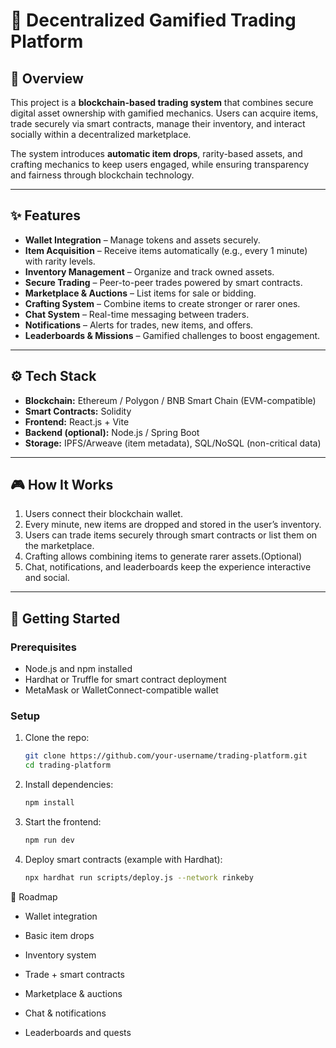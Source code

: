 # 🔗 Decentralized Gamified Trading Platform

## 📖 Overview  
This project is a **blockchain-based trading system** that combines secure digital asset ownership with gamified mechanics. Users can acquire items, trade securely via smart contracts, manage their inventory, and interact socially within a decentralized marketplace.  

The system introduces **automatic item drops**, rarity-based assets, and crafting mechanics to keep users engaged, while ensuring transparency and fairness through blockchain technology.  

---

## ✨ Features  
- **Wallet Integration** – Manage tokens and assets securely.  
- **Item Acquisition** – Receive items automatically (e.g., every 1 minute) with rarity levels.  
- **Inventory Management** – Organize and track owned assets.  
- **Secure Trading** – Peer-to-peer trades powered by smart contracts.  
- **Marketplace & Auctions** – List items for sale or bidding.  
- **Crafting System** – Combine items to create stronger or rarer ones.  
- **Chat System** – Real-time messaging between traders.  
- **Notifications** – Alerts for trades, new items, and offers.  
- **Leaderboards & Missions** – Gamified challenges to boost engagement.  

---

## ⚙️ Tech Stack  
- **Blockchain:** Ethereum / Polygon / BNB Smart Chain (EVM-compatible)  
- **Smart Contracts:** Solidity  
- **Frontend:** React.js + Vite  
- **Backend (optional):** Node.js / Spring Boot  
- **Storage:** IPFS/Arweave (item metadata), SQL/NoSQL (non-critical data)  

---

## 🎮 How It Works  
1. Users connect their blockchain wallet.  
2. Every minute, new items are dropped and stored in the user’s inventory.  
3. Users can trade items securely through smart contracts or list them on the marketplace.  
4. Crafting allows combining items to generate rarer assets.(Optional)  
5. Chat, notifications, and leaderboards keep the experience interactive and social.  

---

## 🚀 Getting Started  

### Prerequisites  
- Node.js and npm installed  
- Hardhat or Truffle for smart contract deployment  
- MetaMask or WalletConnect-compatible wallet  

### Setup  
1. Clone the repo:  
   ```bash
   git clone https://github.com/your-username/trading-platform.git
   cd trading-platform
2. Install dependencies:
   ```bash
   npm install


3. Start the frontend:
   ```bash
   npm run dev


4. Deploy smart contracts (example with Hardhat):
   ```bash
   npx hardhat run scripts/deploy.js --network rinkeby

📌 Roadmap

 - Wallet integration

 - Basic item drops

 - Inventory system

 - Trade + smart contracts

 - Marketplace & auctions

 - Chat & notifications

 - Leaderboards and quests
